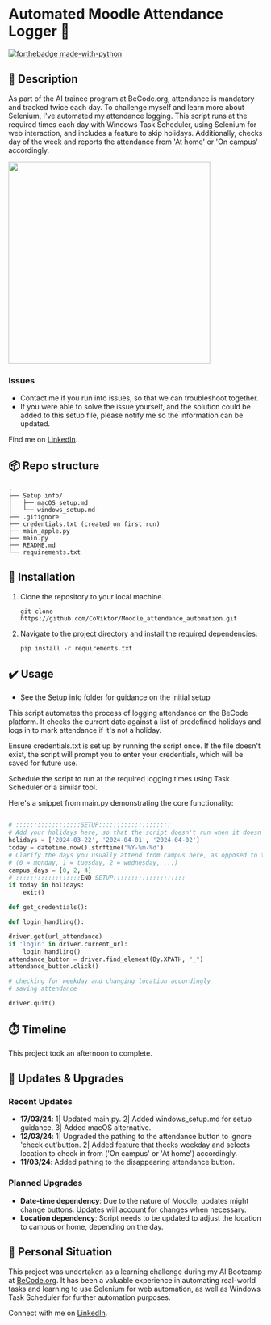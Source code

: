 # Automated Moodle Attendance Logger 🤖
[![forthebadge made-with-python](https://ForTheBadge.com/images/badges/made-with-python.svg)](https://www.python.org/)

## 🏢 Description

As part of the AI trainee program at BeCode.org, attendance is mandatory and tracked twice each day. To challenge myself and learn more about Selenium, I've automated my attendance logging. This script runs at the required times each day with Windows Task Scheduler, using Selenium for web interaction, and includes a feature to skip holidays. Additionally, checks day of the week and reports the attendance from 'At home' or 'On campus' accordingly.

<img src="https://cdn.schoolstickers.com/products/en/819/A159592-00.png" width="400" height="auto"/>

### Issues
- Contact me if you run into issues, so that we can troubleshoot together.
- If you were able to solve the issue yourself, and the solution could be added to this setup file, please notify me so the information can be updated.

Find me on [LinkedIn](https://www.linkedin.com/in/viktor-cosaert/).

## 📦 Repo structure
```
.
├── Setup info/
│   ├── macOS_setup.md
│   └── windows_setup.md
├── .gitignore
├── credentials.txt (created on first run)
├── main_apple.py
├── main.py
├── README.md
└── requirements.txt
```

## 🚧 Installation 

1. Clone the repository to your local machine.

    ```
    git clone https://github.com/CoViktor/Moodle_attendance_automation.git
    ```

2. Navigate to the project directory and install the required dependencies:

    ```
    pip install -r requirements.txt
    ```

## ✔️ Usage 
- See the Setup info folder for guidance on the initial setup

This script automates the process of logging attendance on the BeCode platform. It checks the current date against a list of predefined holidays and logs in to mark attendance if it's not a holiday.

Ensure credentials.txt is set up by running the script once. If the file doesn't exist, the script will prompt you to enter your credentials, which will be saved for future use.

Schedule the script to run at the required logging times using Task Scheduler or a similar tool.

Here's a snippet from main.py demonstrating the core functionality:

```python

# ::::::::::::::::::SETUP::::::::::::::::::::
# Add your holidays here, so that the script doesn't run when it doesn't have to
holidays = ['2024-03-22', '2024-04-01', '2024-04-02']
today = datetime.now().strftime('%Y-%m-%d')
# Clarify the days you usually attend from campus here, as opposed to the days at home
# (0 = monday, 1 = tuesday, 2 = wednesday, ...)
campus_days = [0, 2, 4]
# ::::::::::::::::::END SETUP::::::::::::::::::::
if today in holidays:
    exit()

def get_credentials():

def login_handling():

driver.get(url_attendance)
if 'login' in driver.current_url:
    login_handling()
attendance_button = driver.find_element(By.XPATH, "_")
attendance_button.click()

# checking for weekday and changing location accordingly
# saving attendance

driver.quit()
```
## ⏱️ Timeline
This project took an afternoon to complete.

## 🔧 Updates & Upgrades
### Recent Updates
- **17/03/24**: 1| Updated main.py. 2| Added windows_setup.md for setup guidance. 3| Added macOS alternative.
- **12/03/24**: 1| Upgraded the pathing to the attendance button to ignore 'check out'button. 2| Added feature that thecks weekday and selects location to check in from ('On campus' or 'At home') accordingly.
- **11/03/24**: Added pathing to the disappearing attendance button.

### Planned Upgrades
- **Date-time dependency**: Due to the nature of Moodle, updates might change buttons. Updates will account for changes when necessary.
- **Location dependency**: Script needs to be updated to adjust the location to campus or home, depending on the day.

## 📌 Personal Situation
This project was undertaken as a learning challenge during my AI Bootcamp at [BeCode.org](https://becode.org/). It has been a valuable experience in automating real-world tasks and learning to use Selenium for web automation, as well as Windows Task Scheduler for further automation purposes.

Connect with me on [LinkedIn](https://www.linkedin.com/in/viktor-cosaert/).
